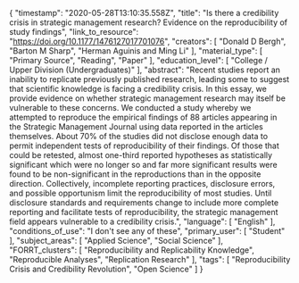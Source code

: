 {
    "timestamp": "2020-05-28T13:10:35.558Z",
    "title": "Is there a credibility crisis in strategic management research? Evidence on the reproducibility of study findings",
    "link_to_resource": "https://doi.org/10.1177/1476127017701076",
    "creators": [
        "Donald D Bergh",
        "Barton M Sharp",
        "Herman Aguinis and Ming Li"
    ],
    "material_type": [
        "Primary Source",
        "Reading",
        "Paper"
    ],
    "education_level": [
        "College / Upper Division (Undergraduates)"
    ],
    "abstract": "Recent studies report an inability to replicate previously published research, leading some to suggest that scientific knowledge is facing a credibility crisis. In this essay, we provide evidence on whether strategic management research may itself be vulnerable to these concerns. We conducted a study whereby we attempted to reproduce the empirical findings of 88 articles appearing in the Strategic Management Journal using data reported in the articles themselves. About 70% of the studies did not disclose enough data to permit independent tests of reproducibility of their findings. Of those that could be retested, almost one-third reported hypotheses as statistically significant which were no longer so and far more significant results were found to be non-significant in the reproductions than in the opposite direction. Collectively, incomplete reporting practices, disclosure errors, and possible opportunism limit the reproducibility of most studies. Until disclosure standards and requirements change to include more complete reporting and facilitate tests of reproducibility, the strategic management field appears vulnerable to a credibility crisis.",
    "language": [
        "English"
    ],
    "conditions_of_use": "I don't see any of these",
    "primary_user": [
        "Student"
    ],
    "subject_areas": [
        "Applied Science",
        "Social Science"
    ],
    "FORRT_clusters": [
        "Reproducibility and Replicability Knowledge",
        "Reproducible Analyses",
        "Replication Research"
    ],
    "tags": [
        "Reproducibility Crisis and Credibility Revolution",
        "Open Science"
    ]
}